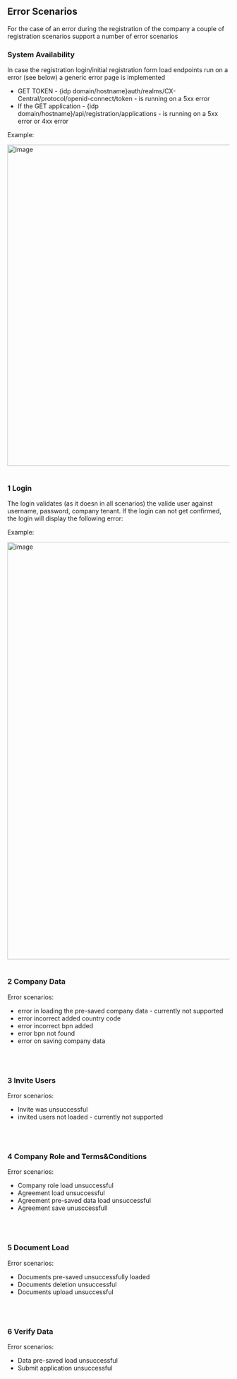 ## Error Scenarios

For the case of an error during the registration of the company a couple of registration scenarios support a number of error scenarios

### System Availability

In case the registration login/initial registration form load endpoints run on a error (see below) a generic error page is implemented

* GET TOKEN - {idp domain/hostname}auth/realms/CX-Central/protocol/openid-connect/token - is running on a 5xx error
* If the GET application - {idp domain/hostname}/api/registration/applications - is running on a 5xx error or 4xx error 

Example:
<br>

<img width="727" alt="image" src="https://user-images.githubusercontent.com/94133633/221536363-e51cd70a-4554-4c8f-9230-1887edfa0243.png">
 
<br>
<br>

### 1 Login

The login validates (as it doesn in all scenarios) the valide user against username, password, company tenant.
If the login can not get confirmed, the login will display the following error:

Example:
<br>

<img width="944" alt="image" src="https://user-images.githubusercontent.com/94133633/221536935-087c024b-8b51-48b1-b48c-d5b5da9a78e3.png">

<br>
<br>

### 2 Company Data

Error scenarios:

* error in loading the pre-saved company data - currently not supported
* error incorrect added country code
* error incorrect bpn added
* error bpn not found
* error on saving company data

<br>
<br>

### 3 Invite Users

Error scenarios:

* Invite was unsuccessful
* invited users not loaded - currently not supported

<br>
<br>

### 4 Company Role and Terms&Conditions

Error scenarios:

* Company role load unsuccessful
* Agreement load unsuccessful
* Agreement pre-saved data load unsuccessful
* Agreement save unusccessfull

<br>
<br>

### 5 Document Load

Error scenarios:

* Documents pre-saved unsuccessfully loaded
* Documents deletion unsuccessful
* Documents upload unsuccessful

<br>
<br>

### 6 Verify Data

Error scenarios:

* Data pre-saved load unsuccessful
* Submit application unsuccessful

<br>
<br>


